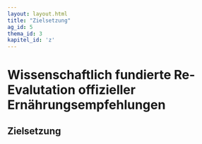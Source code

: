 ```yaml
---
layout: layout.html
title: "Zielsetzung"
ag_id: 5
thema_id: 3
kapitel_id: 'z'
---
```


# Wissenschaftlich fundierte Re-Evalutation offizieller Ernährungsempfehlungen

## Zielsetzung
